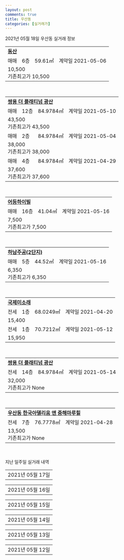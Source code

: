 ```yaml
---
layout: post
comments: true
title: 우산동
categories: [실거래가]
---
```


2021년 05월 18일 우산동 실거래 정보

<table>
  <tr>
    <td colspan="4" style="font-weight: bold;"><a href="https://search.naver.com/search.naver?query=동산">동산</a></td>
  </tr>
    
  <tr>
    <td>매매</td>
    <td>6층</td>
    <td>59.61㎡</td>
    <td>계약일 2021-05-06</td>
  </tr>
  <tr>
    <td colspan="4">10,500<br>기존최고가 10,500</td>
  </tr>
    
</table>
<br>
<table>
  <tr>
    <td colspan="4" style="font-weight: bold;"><a href="https://search.naver.com/search.naver?query=쌍용 더 플래티넘 광산">쌍용 더 플래티넘 광산</a></td>
  </tr>
    
  <tr>
    <td>매매</td>
    <td>12층</td>
    <td>84.9784㎡</td>
    <td>계약일 2021-05-10</td>
  </tr>
  <tr>
    <td colspan="4">43,500<br>기존최고가 43,500</td>
  </tr>
    
  <tr>
    <td>매매</td>
    <td>2층</td>
    <td>84.9784㎡</td>
    <td>계약일 2021-05-04</td>
  </tr>
  <tr>
    <td colspan="4">38,000<br>기존최고가 38,000</td>
  </tr>
    
  <tr>
    <td>매매</td>
    <td>4층</td>
    <td>84.9784㎡</td>
    <td>계약일 2021-04-29</td>
  </tr>
  <tr>
    <td colspan="4">37,600<br>기존최고가 37,600</td>
  </tr>
    
</table>
<br>
<table>
  <tr>
    <td colspan="4" style="font-weight: bold;"><a href="https://search.naver.com/search.naver?query=어등하이빌">어등하이빌</a></td>
  </tr>
    
  <tr>
    <td>매매</td>
    <td>16층</td>
    <td>41.04㎡</td>
    <td>계약일 2021-05-16</td>
  </tr>
  <tr>
    <td colspan="4">7,500<br>기존최고가 7,500</td>
  </tr>
    
</table>
<br>
<table>
  <tr>
    <td colspan="4" style="font-weight: bold;"><a href="https://search.naver.com/search.naver?query=하남주공(2단지)">하남주공(2단지)</a></td>
  </tr>
    
  <tr>
    <td>매매</td>
    <td>5층</td>
    <td>44.52㎡</td>
    <td>계약일 2021-05-16</td>
  </tr>
  <tr>
    <td colspan="4">6,350<br>기존최고가 6,350</td>
  </tr>
    
</table>
<br>
<table>
  <tr>
    <td colspan="4" style="font-weight: bold;"><a href="https://search.naver.com/search.naver?query=국제미소래">국제미소래</a></td>
  </tr>
    
  <tr>
    <td>전세</td>
    <td>1층</td>
    <td>68.0249㎡</td>
    <td>계약일 2021-04-20</td>
  </tr>
  <tr>
    <td colspan="4">15,400</td>
  </tr>
    
  <tr>
    <td>전세</td>
    <td>1층</td>
    <td>70.7212㎡</td>
    <td>계약일 2021-05-12</td>
  </tr>
  <tr>
    <td colspan="4">15,950</td>
  </tr>
    
</table>
<br>
<table>
  <tr>
    <td colspan="4" style="font-weight: bold;"><a href="https://search.naver.com/search.naver?query=쌍용 더 플래티넘 광산">쌍용 더 플래티넘 광산</a></td>
  </tr>
    
  <tr>
    <td>전세</td>
    <td>14층</td>
    <td>84.9784㎡</td>
    <td>계약일 2021-05-14</td>
  </tr>
  <tr>
    <td colspan="4">32,000<br>기존최고가 None</td>
  </tr>
    
</table>
<br>
<table>
  <tr>
    <td colspan="4" style="font-weight: bold;"><a href="https://search.naver.com/search.naver?query=우산동 한국아델리움 앤 중해마루힐">우산동 한국아델리움 앤 중해마루힐</a></td>
  </tr>
    
  <tr>
    <td>전세</td>
    <td>7층</td>
    <td>76.7778㎡</td>
    <td>계약일 2021-04-28</td>
  </tr>
  <tr>
    <td colspan="4">13,500<br>기존최고가 None</td>
  </tr>
    
</table>
    
<div style="margin-top: 50px; margin-bottom: 13px">지난 일주일 실거래 내역</div>

  <table style="width: 100%; margin-bottom: 1px">
      <tr class="header">
        <td>2021년 05월 17일</td>
      </tr>
      <tr class="child" style="display: none">
        <td>
            
        <table>
          <tr>
            <td colspan="4" style="font-weight: bold;"><a href="https://search.naver.com/search.naver?query=실거래정보없음">실거래정보없음</a></td>
          </tr>

        </table>
    
        </td>
      </tr>
  </table>
    
  <table style="width: 100%; margin-bottom: 1px">
      <tr class="header">
        <td>2021년 05월 16일</td>
      </tr>
      <tr class="child" style="display: none">
        <td>
            
        <table>
          <tr>
            <td colspan="4" style="font-weight: bold;"><a href="https://search.naver.com/search.naver?query=실거래정보없음">실거래정보없음</a></td>
          </tr>

        </table>
    
        </td>
      </tr>
  </table>
    
  <table style="width: 100%; margin-bottom: 1px">
      <tr class="header">
        <td>2021년 05월 15일</td>
      </tr>
      <tr class="child" style="display: none">
        <td>
            
        <table>
          <tr>
            <td colspan="4" style="font-weight: bold;"><a href="https://search.naver.com/search.naver?query=국제미소래">국제미소래</a></td>
          </tr>

          <tr>
            <td>전세</td>
            <td>13층</td>
            <td>59.4918㎡</td>
            <td>계약일 2021-05-11</td>
          </tr>
          <tr>
            <td colspan="4">14,370</td>
          </tr>
    
          <tr>
            <td>전세</td>
            <td>12층</td>
            <td>70.7212㎡</td>
            <td>계약일 2021-05-14</td>
          </tr>
          <tr>
            <td colspan="4">16,580</td>
          </tr>
    
          <tr>
            <td>전세</td>
            <td>8층</td>
            <td>59.4918㎡</td>
            <td>계약일 2021-05-14</td>
          </tr>
          <tr>
            <td colspan="4">14,370</td>
          </tr>
    
          <tr>
            <td>전세</td>
            <td>10층</td>
            <td>59.4918㎡</td>
            <td>계약일 2021-05-14</td>
          </tr>
          <tr>
            <td colspan="4">14,370</td>
          </tr>
    
        </table>
    
        </td>
      </tr>
  </table>
    
  <table style="width: 100%; margin-bottom: 1px">
      <tr class="header">
        <td>2021년 05월 14일</td>
      </tr>
      <tr class="child" style="display: none">
        <td>
            
        <table>
          <tr>
            <td colspan="4" style="font-weight: bold;"><a href="https://search.naver.com/search.naver?query=리버힐">리버힐</a></td>
          </tr>

          <tr>
            <td>매매</td>
            <td>9층</td>
            <td>49.72㎡</td>
            <td>계약일 2021-04-27</td>
          </tr>
          <tr>
            <td colspan="4">7,700<br>기존최고가 7,700</td>
          </tr>
    
        </table>
        <table style="margin-top: 5px">
          <tr>
            <td colspan="4" style="font-weight: bold;"><a href="https://search.naver.com/search.naver?query=하남주공(2단지)">하남주공(2단지)</a></td>
          </tr>
    
          <tr>
            <td>매매</td>
            <td>13층</td>
            <td>44.52㎡</td>
            <td>계약일 2021-05-11</td>
          </tr>
          <tr>
            <td colspan="4">7,300<br>기존최고가 7,300</td>
          </tr>
    
        </table>
        <table style="margin-top: 5px">
          <tr>
            <td colspan="4" style="font-weight: bold;"><a href="https://search.naver.com/search.naver?query=국제미소래">국제미소래</a></td>
          </tr>
    
          <tr>
            <td>전세</td>
            <td>6층</td>
            <td>70.7212㎡</td>
            <td>계약일 2021-05-11</td>
          </tr>
          <tr>
            <td colspan="4">16,580</td>
          </tr>
    
        </table>
    
        </td>
      </tr>
  </table>
    
  <table style="width: 100%; margin-bottom: 1px">
      <tr class="header">
        <td>2021년 05월 13일</td>
      </tr>
      <tr class="child" style="display: none">
        <td>
            
        <table>
          <tr>
            <td colspan="4" style="font-weight: bold;"><a href="https://search.naver.com/search.naver?query=세계수영선수촌 중흥에스-클래스 센트럴">세계수영선수촌 중흥에스-클래스 센트럴</a></td>
          </tr>

          <tr>
            <td>매매</td>
            <td>13층</td>
            <td>78.9882㎡</td>
            <td>계약일 2021-04-18</td>
          </tr>
          <tr>
            <td colspan="4">31,000<br>기존최고가 31,000</td>
          </tr>
    
        </table>
        <table style="margin-top: 5px">
          <tr>
            <td colspan="4" style="font-weight: bold;"><a href="https://search.naver.com/search.naver?query=국제미소래">국제미소래</a></td>
          </tr>
    
          <tr>
            <td>전세</td>
            <td>9층</td>
            <td>70.7212㎡</td>
            <td>계약일 2021-04-22</td>
          </tr>
          <tr>
            <td colspan="4">16,580</td>
          </tr>
    
          <tr>
            <td>전세</td>
            <td>1층</td>
            <td>59.4918㎡</td>
            <td>계약일 2021-04-23</td>
          </tr>
          <tr>
            <td colspan="4">13,830</td>
          </tr>
    
          <tr>
            <td>전세</td>
            <td>4층</td>
            <td>70.7212㎡</td>
            <td>계약일 2021-05-11</td>
          </tr>
          <tr>
            <td colspan="4">16,580</td>
          </tr>
    
          <tr>
            <td>전세</td>
            <td>5층</td>
            <td>70.7212㎡</td>
            <td>계약일 2021-05-11</td>
          </tr>
          <tr>
            <td colspan="4">16,580</td>
          </tr>
    
          <tr>
            <td>전세</td>
            <td>14층</td>
            <td>70.7212㎡</td>
            <td>계약일 2021-05-12</td>
          </tr>
          <tr>
            <td colspan="4">16,580</td>
          </tr>
    
          <tr>
            <td>전세</td>
            <td>15층</td>
            <td>59.4918㎡</td>
            <td>계약일 2021-05-12</td>
          </tr>
          <tr>
            <td colspan="4">14,370</td>
          </tr>
    
          <tr>
            <td>전세</td>
            <td>13층</td>
            <td>59.4918㎡</td>
            <td>계약일 2021-05-12</td>
          </tr>
          <tr>
            <td colspan="4">14,370</td>
          </tr>
    
          <tr>
            <td>전세</td>
            <td>8층</td>
            <td>59.4918㎡</td>
            <td>계약일 2021-05-12</td>
          </tr>
          <tr>
            <td colspan="4">14,370</td>
          </tr>
    
          <tr>
            <td>전세</td>
            <td>1층</td>
            <td>59.4918㎡</td>
            <td>계약일 2021-05-12</td>
          </tr>
          <tr>
            <td colspan="4">13,830</td>
          </tr>
    
          <tr>
            <td>전세</td>
            <td>16층</td>
            <td>59.4918㎡</td>
            <td>계약일 2021-05-12</td>
          </tr>
          <tr>
            <td colspan="4">14,370</td>
          </tr>
    
          <tr>
            <td>전세</td>
            <td>12층</td>
            <td>59.4918㎡</td>
            <td>계약일 2021-05-12</td>
          </tr>
          <tr>
            <td colspan="4">14,370</td>
          </tr>
    
          <tr>
            <td>전세</td>
            <td>2층</td>
            <td>68.0249㎡</td>
            <td>계약일 2021-05-12</td>
          </tr>
          <tr>
            <td colspan="4">15,700</td>
          </tr>
    
          <tr>
            <td>전세</td>
            <td>9층</td>
            <td>70.7212㎡</td>
            <td>계약일 2021-05-12</td>
          </tr>
          <tr>
            <td colspan="4">16,580</td>
          </tr>
    
        </table>
        <table style="margin-top: 5px">
          <tr>
            <td colspan="4" style="font-weight: bold;"><a href="https://search.naver.com/search.naver?query=무진로 진아리채 리버뷰">무진로 진아리채 리버뷰</a></td>
          </tr>
    
          <tr>
            <td>전매</td>
            <td>23층</td>
            <td>84.9945㎡</td>
            <td>계약일 2021-05-11</td>
          </tr>
          <tr>
            <td colspan="4">45,300</td>
          </tr>
    
          <tr>
            <td>전매</td>
            <td>18층</td>
            <td>84.9629㎡</td>
            <td>계약일 2021-05-12</td>
          </tr>
          <tr>
            <td colspan="4">45,000</td>
          </tr>
    
          <tr>
            <td>전매</td>
            <td>20층</td>
            <td>84.9945㎡</td>
            <td>계약일 2021-05-12</td>
          </tr>
          <tr>
            <td colspan="4">44,500</td>
          </tr>
    
          <tr>
            <td>전매</td>
            <td>3층</td>
            <td>84.9945㎡</td>
            <td>계약일 2021-05-11</td>
          </tr>
          <tr>
            <td colspan="4">42,300</td>
          </tr>
    
        </table>
    
        </td>
      </tr>
  </table>
    
  <table style="width: 100%; margin-bottom: 1px">
      <tr class="header">
        <td>2021년 05월 12일</td>
      </tr>
      <tr class="child" style="display: none">
        <td>
            
        <table>
          <tr>
            <td colspan="4" style="font-weight: bold;"><a href="https://search.naver.com/search.naver?query=대덕">대덕</a></td>
          </tr>

          <tr>
            <td>매매</td>
            <td>5층</td>
            <td>49.5㎡</td>
            <td>계약일 2021-05-03</td>
          </tr>
          <tr>
            <td colspan="4">7,000<br>기존최고가 7,000</td>
          </tr>
    
          <tr>
            <td>매매</td>
            <td>7층</td>
            <td>49.5㎡</td>
            <td>계약일 2021-05-11</td>
          </tr>
          <tr>
            <td colspan="4">6,200<br>기존최고가 6,200</td>
          </tr>
    
          <tr>
            <td>매매</td>
            <td>13층</td>
            <td>49.5㎡</td>
            <td>계약일 2021-05-11</td>
          </tr>
          <tr>
            <td colspan="4">6,000<br>기존최고가 6,000</td>
          </tr>
    
        </table>
        <table style="margin-top: 5px">
          <tr>
            <td colspan="4" style="font-weight: bold;"><a href="https://search.naver.com/search.naver?query=리버힐">리버힐</a></td>
          </tr>
    
          <tr>
            <td>매매</td>
            <td>2층</td>
            <td>49.86㎡</td>
            <td>계약일 2021-04-26</td>
          </tr>
          <tr>
            <td colspan="4">7,700<br>기존최고가 7,700</td>
          </tr>
    
        </table>
        <table style="margin-top: 5px">
          <tr>
            <td colspan="4" style="font-weight: bold;"><a href="https://search.naver.com/search.naver?query=국제미소래">국제미소래</a></td>
          </tr>
    
          <tr>
            <td>전세</td>
            <td>8층</td>
            <td>68.0249㎡</td>
            <td>계약일 2021-04-22</td>
          </tr>
          <tr>
            <td colspan="4">16,000</td>
          </tr>
    
          <tr>
            <td>전세</td>
            <td>9층</td>
            <td>70.7212㎡</td>
            <td>계약일 2021-05-11</td>
          </tr>
          <tr>
            <td colspan="4">16,580</td>
          </tr>
    
          <tr>
            <td>전세</td>
            <td>7층</td>
            <td>59.4918㎡</td>
            <td>계약일 2021-05-11</td>
          </tr>
          <tr>
            <td colspan="4">14,370</td>
          </tr>
    
          <tr>
            <td>전세</td>
            <td>9층</td>
            <td>59.4918㎡</td>
            <td>계약일 2021-05-11</td>
          </tr>
          <tr>
            <td colspan="4">14,370</td>
          </tr>
    
          <tr>
            <td>전세</td>
            <td>2층</td>
            <td>70.7212㎡</td>
            <td>계약일 2021-05-11</td>
          </tr>
          <tr>
            <td colspan="4">16,260</td>
          </tr>
    
          <tr>
            <td>전세</td>
            <td>3층</td>
            <td>59.4918㎡</td>
            <td>계약일 2021-05-11</td>
          </tr>
          <tr>
            <td colspan="4">14,100</td>
          </tr>
    
          <tr>
            <td>전세</td>
            <td>9층</td>
            <td>70.7212㎡</td>
            <td>계약일 2021-05-11</td>
          </tr>
          <tr>
            <td colspan="4">16,580</td>
          </tr>
    
          <tr>
            <td>전세</td>
            <td>3층</td>
            <td>70.7212㎡</td>
            <td>계약일 2021-05-11</td>
          </tr>
          <tr>
            <td colspan="4">16,260</td>
          </tr>
    
          <tr>
            <td>전세</td>
            <td>14층</td>
            <td>59.4918㎡</td>
            <td>계약일 2021-05-11</td>
          </tr>
          <tr>
            <td colspan="4">14,370</td>
          </tr>
    
          <tr>
            <td>전세</td>
            <td>12층</td>
            <td>68.0249㎡</td>
            <td>계약일 2021-05-11</td>
          </tr>
          <tr>
            <td colspan="4">16,000</td>
          </tr>
    
          <tr>
            <td>전세</td>
            <td>10층</td>
            <td>59.4918㎡</td>
            <td>계약일 2021-05-11</td>
          </tr>
          <tr>
            <td colspan="4">14,370</td>
          </tr>
    
          <tr>
            <td>전세</td>
            <td>7층</td>
            <td>59.4918㎡</td>
            <td>계약일 2021-05-11</td>
          </tr>
          <tr>
            <td colspan="4">14,370</td>
          </tr>
    
          <tr>
            <td>전세</td>
            <td>2층</td>
            <td>70.7212㎡</td>
            <td>계약일 2021-05-11</td>
          </tr>
          <tr>
            <td colspan="4">16,260</td>
          </tr>
    
          <tr>
            <td>전세</td>
            <td>3층</td>
            <td>70.7212㎡</td>
            <td>계약일 2021-05-11</td>
          </tr>
          <tr>
            <td colspan="4">16,260</td>
          </tr>
    
          <tr>
            <td>전세</td>
            <td>10층</td>
            <td>59.4918㎡</td>
            <td>계약일 2021-05-11</td>
          </tr>
          <tr>
            <td colspan="4">14,370</td>
          </tr>
    
          <tr>
            <td>전세</td>
            <td>10층</td>
            <td>70.7212㎡</td>
            <td>계약일 2021-05-11</td>
          </tr>
          <tr>
            <td colspan="4">16,580</td>
          </tr>
    
          <tr>
            <td>전세</td>
            <td>12층</td>
            <td>59.4918㎡</td>
            <td>계약일 2021-05-11</td>
          </tr>
          <tr>
            <td colspan="4">14,370</td>
          </tr>
    
          <tr>
            <td>전세</td>
            <td>16층</td>
            <td>70.7212㎡</td>
            <td>계약일 2021-05-11</td>
          </tr>
          <tr>
            <td colspan="4">16,580</td>
          </tr>
    
          <tr>
            <td>전세</td>
            <td>8층</td>
            <td>70.7212㎡</td>
            <td>계약일 2021-05-11</td>
          </tr>
          <tr>
            <td colspan="4">16,580</td>
          </tr>
    
          <tr>
            <td>전세</td>
            <td>7층</td>
            <td>59.4918㎡</td>
            <td>계약일 2021-05-11</td>
          </tr>
          <tr>
            <td colspan="4">14,370</td>
          </tr>
    
          <tr>
            <td>전세</td>
            <td>8층</td>
            <td>59.4918㎡</td>
            <td>계약일 2021-05-11</td>
          </tr>
          <tr>
            <td colspan="4">14,370</td>
          </tr>
    
          <tr>
            <td>전세</td>
            <td>15층</td>
            <td>59.4918㎡</td>
            <td>계약일 2021-05-11</td>
          </tr>
          <tr>
            <td colspan="4">14,370</td>
          </tr>
    
          <tr>
            <td>전세</td>
            <td>10층</td>
            <td>59.4918㎡</td>
            <td>계약일 2021-05-11</td>
          </tr>
          <tr>
            <td colspan="4">14,370</td>
          </tr>
    
        </table>
        <table style="margin-top: 5px">
          <tr>
            <td colspan="4" style="font-weight: bold;"><a href="https://search.naver.com/search.naver?query=무진로 진아리채 리버뷰">무진로 진아리채 리버뷰</a></td>
          </tr>
    
          <tr>
            <td>전매</td>
            <td>15층</td>
            <td>84.9629㎡</td>
            <td>계약일 2021-04-28</td>
          </tr>
          <tr>
            <td colspan="4">45,000</td>
          </tr>
    
          <tr>
            <td>전매</td>
            <td>21층</td>
            <td>84.9629㎡</td>
            <td>계약일 2021-05-10</td>
          </tr>
          <tr>
            <td colspan="4">45,000</td>
          </tr>
    
          <tr>
            <td>전매</td>
            <td>11층</td>
            <td>84.9945㎡</td>
            <td>계약일 2021-05-10</td>
          </tr>
          <tr>
            <td colspan="4">44,700</td>
          </tr>
    
          <tr>
            <td>전매</td>
            <td>17층</td>
            <td>84.9945㎡</td>
            <td>계약일 2021-05-05</td>
          </tr>
          <tr>
            <td colspan="4">44,600</td>
          </tr>
    
        </table>
    
        </td>
      </tr>
  </table>
    

